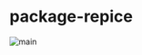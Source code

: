 # package-repice

![main](https://github.com/dlgiao/package-recipe/actions/workflows/ci.yml/badge.svg?branch=main)